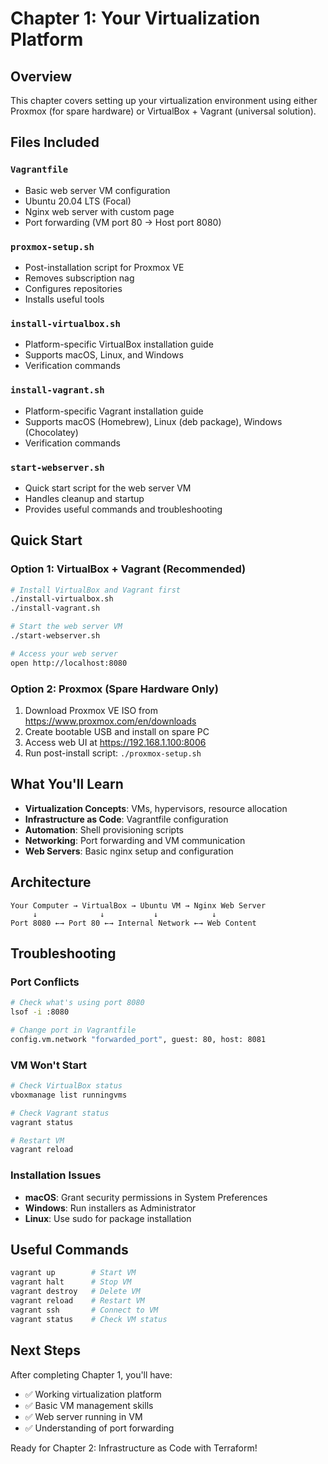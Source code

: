 # Chapter 1: Your Virtualization Platform

## Overview
This chapter covers setting up your virtualization environment using either Proxmox (for spare hardware) or VirtualBox + Vagrant (universal solution).

## Files Included

### `Vagrantfile`
- Basic web server VM configuration
- Ubuntu 20.04 LTS (Focal)
- Nginx web server with custom page
- Port forwarding (VM port 80 → Host port 8080)

### `proxmox-setup.sh`
- Post-installation script for Proxmox VE
- Removes subscription nag
- Configures repositories
- Installs useful tools

### `install-virtualbox.sh`
- Platform-specific VirtualBox installation guide
- Supports macOS, Linux, and Windows
- Verification commands

### `install-vagrant.sh`
- Platform-specific Vagrant installation guide
- Supports macOS (Homebrew), Linux (deb package), Windows (Chocolatey)
- Verification commands

### `start-webserver.sh`
- Quick start script for the web server VM
- Handles cleanup and startup
- Provides useful commands and troubleshooting

## Quick Start

### Option 1: VirtualBox + Vagrant (Recommended)
```bash
# Install VirtualBox and Vagrant first
./install-virtualbox.sh
./install-vagrant.sh

# Start the web server VM
./start-webserver.sh

# Access your web server
open http://localhost:8080
```

### Option 2: Proxmox (Spare Hardware Only)
1. Download Proxmox VE ISO from https://www.proxmox.com/en/downloads
2. Create bootable USB and install on spare PC
3. Access web UI at https://192.168.1.100:8006
4. Run post-install script: `./proxmox-setup.sh`

## What You'll Learn

- **Virtualization Concepts**: VMs, hypervisors, resource allocation
- **Infrastructure as Code**: Vagrantfile configuration
- **Automation**: Shell provisioning scripts
- **Networking**: Port forwarding and VM communication
- **Web Servers**: Basic nginx setup and configuration

## Architecture

```
Your Computer → VirtualBox → Ubuntu VM → Nginx Web Server
     ↓              ↓           ↓            ↓
Port 8080 ←→ Port 80 ←→ Internal Network ←→ Web Content
```

## Troubleshooting

### Port Conflicts
```bash
# Check what's using port 8080
lsof -i :8080

# Change port in Vagrantfile
config.vm.network "forwarded_port", guest: 80, host: 8081
```

### VM Won't Start
```bash
# Check VirtualBox status
vboxmanage list runningvms

# Check Vagrant status
vagrant status

# Restart VM
vagrant reload
```

### Installation Issues
- **macOS**: Grant security permissions in System Preferences
- **Windows**: Run installers as Administrator
- **Linux**: Use sudo for package installation

## Useful Commands

```bash
vagrant up        # Start VM
vagrant halt      # Stop VM
vagrant destroy   # Delete VM
vagrant reload    # Restart VM
vagrant ssh       # Connect to VM
vagrant status    # Check VM status
```

## Next Steps

After completing Chapter 1, you'll have:
- ✅ Working virtualization platform
- ✅ Basic VM management skills
- ✅ Web server running in VM
- ✅ Understanding of port forwarding

Ready for Chapter 2: Infrastructure as Code with Terraform!
